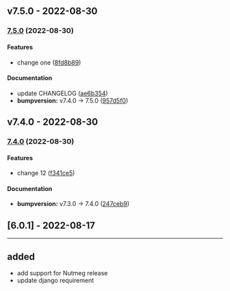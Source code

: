 ## v7.5.0 - 2022-08-30

### [7.5.0](https://github.com/Henrrypg/eox-tenant/compare/v7.4.0...v7.5.0) (2022-08-30)

#### Features

- change one ([8fd8b89](https://github.com/Henrrypg/eox-tenant/commit/8fd8b89091734f9ef22c44fee21652c218570e5a))

#### Documentation

- update CHANGELOG ([ae6b354](https://github.com/Henrrypg/eox-tenant/commit/ae6b354c7a6e9c13c295b0d835355682f57e6133))
- **bumpversion:** v7.4.0 → 7.5.0 ([957d5f0](https://github.com/Henrrypg/eox-tenant/commit/957d5f0858c32d396e41e8a8fc4c7429f9a8e9b9))

## v7.4.0 - 2022-08-30

### [7.4.0](https://github.com/Henrrypg/eox-tenant/compare/v7.3.0...v7.4.0) (2022-08-30)

#### Features

- change 12 ([f341ce5](https://github.com/Henrrypg/eox-tenant/commit/f341ce5eeced6d9a6092854fa59bb9d916796a60))

#### Documentation

- **bumpversion:** v7.3.0 → 7.4.0 ([247ceb9](https://github.com/Henrrypg/eox-tenant/commit/247ceb9ca941cff8ce3e60fe3457779646824657))

## [6.0.1] - 2022-08-17


---

## added

- add support for Nutmeg release
- update django requirement
